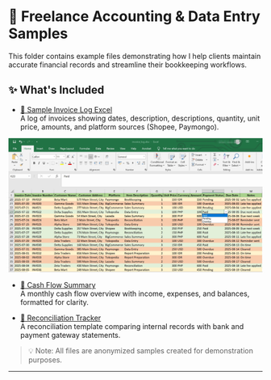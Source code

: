 # 📁 Freelance Accounting & Data Entry Samples

This folder contains example files demonstrating how I help clients maintain accurate financial records and streamline their bookkeeping workflows.

## ✨ What's Included

- [📄 Sample Invoice Log Excel](./sample_invoice_log.xlsx)  
  A log of invoices showing dates, description, descriptions, quantity, unit price, amounts, and platform sources (Shopee, Paymongo).

![Invoice Log Screenshot](./Invoice_log_screenshot.jpg)

- [📄 Cash Flow Summary](./cash_flow_summary.xlsx)  
  A monthly cash flow overview with income, expenses, and balances, formatted for clarity.

- [📄 Reconciliation Tracker](./reconciliation_tracker.xlsx)  
  A reconciliation template comparing internal records with bank and payment gateway statements.

> 💡 Note: All files are anonymized samples created for demonstration purposes.


---
